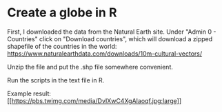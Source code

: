 # Create a globe in R


First, I downloaded the data from the Natural Earth site. Under "Admin 0 - Countries" click on "Download countries", which will download a zipped shapefile of the countries in the world: https://www.naturalearthdata.com/downloads/10m-cultural-vectors/

Unzip the file and put the .shp file somewhere convenient.

Run the scripts in the text file in R.

Example result:
[[https://pbs.twimg.com/media/DvIXwC4XgAIaoqf.jpg:large]]

